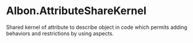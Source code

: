 # Albon.AttributeShareKernel
Shared kernel of attribute to describe object in code which permits adding behaviors and restrictions by using aspects.
